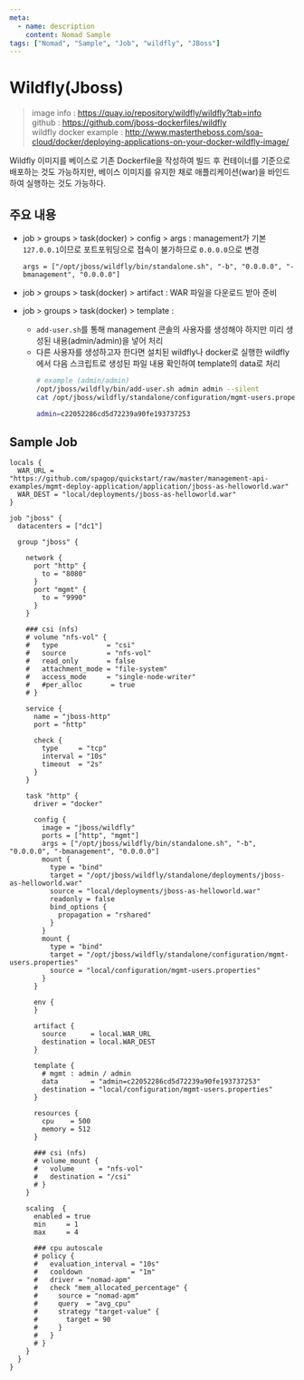 ```yaml
---
meta:
  - name: description
    content: Nomad Sample
tags: ["Nomad", "Sample", "Job", "wildfly", "JBoss"]
---
```


# Wildfly(Jboss)

> image info : <https://quay.io/repository/wildfly/wildfly?tab=info>  
> github : <https://github.com/jboss-dockerfiles/wildfly>  
> wildfly docker example : <http://www.mastertheboss.com/soa-cloud/docker/deploying-applications-on-your-docker-wildfly-image/>

Wildfly 이미지를 베이스로 기존 Dockerfile을 작성하여 빌드 후 컨테이너를 기준으로 배포하는 것도 가능하지만, 베이스 이미지를 유지한 채로 애플리케이션(war)을 바인드하여 실행하는 것도 가능하다.

## 주요 내용
- job > groups > task(docker) > config > args : 
  management가 기본 `127.0.0.1`이므로 포트포워딩으로 접속이 불가하므로 `0.0.0.0`으로 변경
  ```hcl
  args = ["/opt/jboss/wildfly/bin/standalone.sh", "-b", "0.0.0.0", "-bmanagement", "0.0.0.0"]
  ```

- job > groups > task(docker) > artifact :
  WAR 파일을 다운로드 받아 준비

- job > groups > task(docker) > template :
  - `add-user.sh`를 통해 management 콘솔의 사용자를 생성해야 하지만 미리 생성된 내용(admin/admin)을 넣어 처리
  - 다른 사용자를 생성하고자 한다면 설치된 wildfly나 docker로 실행한 wildfly에서 다음 스크립트로 생성된 파일 내용 확인하여 template의 data로 처리
    ```bash
    # example (admin/admin)
    /opt/jboss/wildfly/bin/add-user.sh admin admin --silent
    cat /opt/jboss/wildfly/standalone/configuration/mgmt-users.properties
    ```
    ```bash
    admin=c22052286cd5d72239a90fe193737253
    ```

## Sample Job

```hcl
locals {
  WAR_URL = "https://github.com/spagop/quickstart/raw/master/management-api-examples/mgmt-deploy-application/application/jboss-as-helloworld.war"
  WAR_DEST = "local/deployments/jboss-as-helloworld.war"
}

job "jboss" {
  datacenters = ["dc1"]

  group "jboss" {

    network {
      port "http" {
        to = "8080"
      }
      port "mgmt" {
        to = "9990"
      }
    }

    ### csi (nfs) 
    # volume "nfs-vol" {
    #   type            = "csi"
    #   source          = "nfs-vol"
    #   read_only       = false
    #   attachment_mode = "file-system"
    #   access_mode     = "single-node-writer"
    #   #per_alloc       = true
    # }

    service {
      name = "jboss-http"
      port = "http"

      check {
        type     = "tcp"
        interval = "10s"
        timeout  = "2s"
      }
    }

    task "http" {
      driver = "docker"

      config {
        image = "jboss/wildfly"
        ports = ["http", "mgmt"]
        args = ["/opt/jboss/wildfly/bin/standalone.sh", "-b", "0.0.0.0", "-bmanagement", "0.0.0.0"]
        mount {
          type = "bind"
          target = "/opt/jboss/wildfly/standalone/deployments/jboss-as-helloworld.war"
          source = "local/deployments/jboss-as-helloworld.war"
          readonly = false
          bind_options {
            propagation = "rshared"
          }
        }
        mount {
          type = "bind"
          target = "/opt/jboss/wildfly/standalone/configuration/mgmt-users.properties"
          source = "local/configuration/mgmt-users.properties"
        }
      }

      env {
      }

      artifact {
        source      = local.WAR_URL
        destination = local.WAR_DEST
      }
      
      template {
        # mgmt : admin / admin
        data        = "admin=c22052286cd5d72239a90fe193737253"
        destination = "local/configuration/mgmt-users.properties"
      }

      resources {
        cpu    = 500
        memory = 512
      }

      ### csi (nfs) 
      # volume_mount {
      #   volume      = "nfs-vol"
      #   destination = "/csi"
      # }
    }

    scaling  {
      enabled = true
      min     = 1
      max     = 4

      ### cpu autoscale
      # policy {
      #   evaluation_interval = "10s"
      #   cooldown            = "1m"
      #   driver = "nomad-apm"
      #   check "mem_allocated_percentage" {
      #     source = "nomad-apm"
      #     query  = "avg_cpu" 
      #     strategy "target-value" {
      #       target = 90
      #     }
      #   }
      # }
    }
  }
}
```
